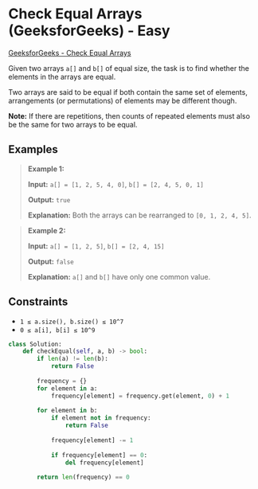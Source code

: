 # Check Equal Arrays (GeeksforGeeks) - Easy

[GeeksforGeeks - Check Equal Arrays](https://www.geeksforgeeks.org/problems/check-if-two-arrays-are-equal-or-not3847/1?itm_source=geeksforgeeks&itm_medium=article&itm_campaign=bottom_sticky_on_article)

Given two arrays `a[]` and `b[]` of equal size, the task is to find whether the elements in the arrays are equal.

Two arrays are said to be equal if both contain the same set of elements, arrangements (or permutations) of elements may be different though.

**Note:** If there are repetitions, then counts of repeated elements must also be the same for two arrays to be equal.

## Examples

> **Example 1:**
>
> **Input:** `a[] = [1, 2, 5, 4, 0]`, `b[] = [2, 4, 5, 0, 1]`
>
> **Output:** `true`
>
> **Explanation:** Both the arrays can be rearranged to `[0, 1, 2, 4, 5]`.

> **Example 2:**
>
> **Input:** `a[] = [1, 2, 5]`, `b[] = [2, 4, 15]`
>
> **Output:** `false`
>
> **Explanation:** `a[]` and `b[]` have only one common value.

## Constraints

- `1 ≤ a.size(), b.size() ≤ 10^7`
- `0 ≤ a[i], b[i] ≤ 10^9`

```python
class Solution:
    def checkEqual(self, a, b) -> bool:
        if len(a) != len(b):
            return False
    
        frequency = {}
        for element in a:
            frequency[element] = frequency.get(element, 0) + 1
        
        for element in b:
            if element not in frequency:
                return False
            
            frequency[element] -= 1
            
            if frequency[element] == 0:
                del frequency[element]
    
        return len(frequency) == 0
```